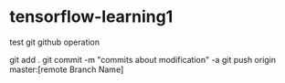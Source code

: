 # tensorflow-learning1

test git github operation

git add .
git commit -m "commits about modification" -a
git push origin master:[remote Branch Name]
